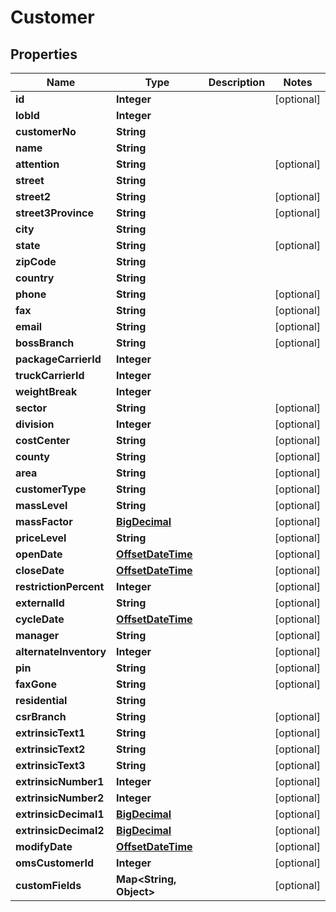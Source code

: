 
# Customer

## Properties
Name | Type | Description | Notes
------------ | ------------- | ------------- | -------------
**id** | **Integer** |  |  [optional]
**lobId** | **Integer** |  | 
**customerNo** | **String** |  | 
**name** | **String** |  | 
**attention** | **String** |  |  [optional]
**street** | **String** |  | 
**street2** | **String** |  |  [optional]
**street3Province** | **String** |  |  [optional]
**city** | **String** |  | 
**state** | **String** |  |  [optional]
**zipCode** | **String** |  | 
**country** | **String** |  | 
**phone** | **String** |  |  [optional]
**fax** | **String** |  |  [optional]
**email** | **String** |  |  [optional]
**bossBranch** | **String** |  |  [optional]
**packageCarrierId** | **Integer** |  | 
**truckCarrierId** | **Integer** |  | 
**weightBreak** | **Integer** |  | 
**sector** | **String** |  |  [optional]
**division** | **Integer** |  |  [optional]
**costCenter** | **String** |  |  [optional]
**county** | **String** |  |  [optional]
**area** | **String** |  |  [optional]
**customerType** | **String** |  |  [optional]
**massLevel** | **String** |  |  [optional]
**massFactor** | [**BigDecimal**](BigDecimal.md) |  |  [optional]
**priceLevel** | **String** |  |  [optional]
**openDate** | [**OffsetDateTime**](OffsetDateTime.md) |  |  [optional]
**closeDate** | [**OffsetDateTime**](OffsetDateTime.md) |  |  [optional]
**restrictionPercent** | **Integer** |  |  [optional]
**externalId** | **String** |  |  [optional]
**cycleDate** | [**OffsetDateTime**](OffsetDateTime.md) |  |  [optional]
**manager** | **String** |  |  [optional]
**alternateInventory** | **Integer** |  |  [optional]
**pin** | **String** |  |  [optional]
**faxGone** | **String** |  |  [optional]
**residential** | **String** |  | 
**csrBranch** | **String** |  |  [optional]
**extrinsicText1** | **String** |  |  [optional]
**extrinsicText2** | **String** |  |  [optional]
**extrinsicText3** | **String** |  |  [optional]
**extrinsicNumber1** | **Integer** |  |  [optional]
**extrinsicNumber2** | **Integer** |  |  [optional]
**extrinsicDecimal1** | [**BigDecimal**](BigDecimal.md) |  |  [optional]
**extrinsicDecimal2** | [**BigDecimal**](BigDecimal.md) |  |  [optional]
**modifyDate** | [**OffsetDateTime**](OffsetDateTime.md) |  |  [optional]
**omsCustomerId** | **Integer** |  |  [optional]
**customFields** | **Map&lt;String, Object&gt;** |  |  [optional]



